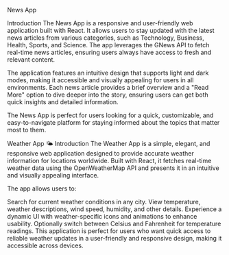 News App

Introduction
The News App is a responsive and user-friendly web application built with React. It allows users to stay updated with the latest news articles from various categories, such as Technology, Business, Health, Sports, and Science. The app leverages the GNews API to fetch real-time news articles, ensuring users always have access to fresh and relevant content.

The application features an intuitive design that supports light and dark modes, making it accessible and visually appealing for users in all environments. Each news article provides a brief overview and a "Read More" option to dive deeper into the story, ensuring users can get both quick insights and detailed information.

The News App is perfect for users looking for a quick, customizable, and easy-to-navigate platform for staying informed about the topics that matter most to them.



Weather App 🌤️
Introduction
The Weather App is a simple, elegant, and responsive web application designed to provide accurate weather information for locations worldwide. Built with React, it fetches real-time weather data using the OpenWeatherMap API and presents it in an intuitive and visually appealing interface.

The app allows users to:

Search for current weather conditions in any city.
View temperature, weather descriptions, wind speed, humidity, and other details.
Experience a dynamic UI with weather-specific icons and animations to enhance usability.
Optionally switch between Celsius and Fahrenheit for temperature readings.
This application is perfect for users who want quick access to reliable weather updates in a user-friendly and responsive design, making it accessible across devices.